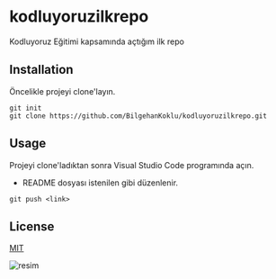 # kodluyoruzilkrepo
Kodluyoruz Eğitimi kapsamında açtığım ilk repo

## Installation
Öncelikle projeyi clone'layın.

```
git init
git clone https://github.com/BilgehanKoklu/kodluyoruzilkrepo.git
```

## Usage 

Projeyi clone'ladıktan sonra Visual Studio Code programında açın.

- README dosyası istenilen gibi düzenlenir. 

```
git push <link>
```

## License

[MIT](https://choosealicense.com/licenses/mit/)

![resim](https://www.wallpapers13.com/wp-content/uploads/2015/11/Ships-artwork-sail-ship-fantasy-art-for-Desktop-HD-Wallpaper-915x515.jpg)
